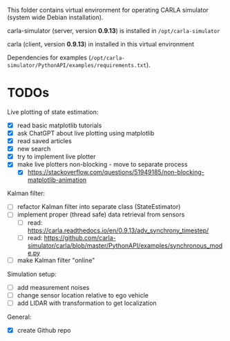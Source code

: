 This folder contains virtual environment for operating CARLA simulator (system wide Debian installation).

carla-simulator (server, version **0.9.13**) is installed in `/opt/carla-simulator`

carla (client, version **0.9.13**)  in installed in this virtual environment

Dependencies for examples (`/opt/carla-simulator/PythonAPI/examples/requirements.txt`).


# TODOs
Live plotting of state estimation:
- [x] read basic matplotlib tutorials
- [x] ask ChatGPT about live plotting using matplotlib
- [x] read saved articles
- [x] new search
- [x] try to implement live plotter
- [x] make live plotters non-blocking - move to separate process
    - [x] https://stackoverflow.com/questions/51949185/non-blocking-matplotlib-animation

Kalman filter:
- [ ] refactor Kalman filter into separate class (StateEstimator)
- [ ] implement proper (thread safe) data retrieval from sensors
    - [ ] read: https://carla.readthedocs.io/en/0.9.13/adv_synchrony_timestep/
    - [ ] read: https://github.com/carla-simulator/carla/blob/master/PythonAPI/examples/synchronous_mode.py
- [ ] make Kalman filter "online"

Simulation setup:
- [ ] add measurement noises
- [ ] change sensor location relative to ego vehicle
- [ ] add LIDAR with transformation to get localization

General:
- [x] create Github repo
